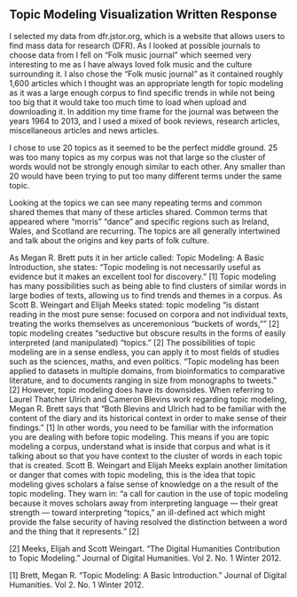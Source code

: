 ## Topic Modeling Visualization Written Response 

I selected my data from dfr.jstor.org, which is a website that allows users to find mass data for research (DFR). As I looked at possible journals to choose data from I fell on “Folk music journal” which seemed very interesting to me as I have always loved folk music and the culture surrounding it. I also chose the “Folk music journal” as it contained roughly 1,600 articles which I thought was an appropriate length for topic modeling as it was a large enough corpus to find specific trends in while not being too big that it would take too much time to load when upload and downloading it.  In addition my time frame for the journal was between the years 1964 to 2013, and I used a mixed of book reviews, research articles, miscellaneous articles and news articles.

I chose to use 20 topics as it seemed to be the perfect middle ground. 25 was too many topics as my corpus was not that large so the cluster of words would not be strongly enough similar to each other. Any smaller than 20 would have been trying to put too many different terms under the same topic.

Looking at the topics we can see many repeating terms and common shared themes that many of these articles shared. Common terms that appeared where “morris” “dance” and specific regions such as Ireland, Wales, and Scotland are recurring. The topics are all generally intertwined and talk about the origins and key parts of folk culture. 

As Megan R. Brett puts it in her article called: Topic Modeling: A Basic Introduction, she states: “Topic modeling is not necessarily useful as evidence but it makes an excellent tool for discovery.” [1] Topic modeling has many possibilities such as being able to find clusters of similar words in large bodies of texts, allowing us to find trends and themes in a corpus. As Scott B. Weingart and Elijah Meeks stated: topic modeling “is distant reading in the most pure sense: focused on corpora and not individual texts, treating the works themselves as unceremonious “buckets of words,”” [2]  topic modeling creates “seductive but obscure results in the forms of easily interpreted (and manipulated) “topics.” [2] The possibilities of topic modeling are in a sense endless, you can apply it to most fields of studies such as the sciences, maths, and even politics. “Topic modeling has been applied to datasets in multiple domains, from bioinformatics to comparative literature, and to documents ranging in size from monographs to tweets.” [2]
However, topic modeling does have its downsides. When referring to Laurel Thatcher Ulrich and Cameron Blevins work regarding topic modeling, Megan R. Brett says that “Both Blevins and Ulrich had to be familiar with the content of the diary and its historical context in order to make sense of their findings.” [1] In other words, you need to be familiar with the information you are dealing with before topic modeling. This means if you are topic modeling a corpus, understand what is inside that corpus and what is it talking about so that you have context to the cluster of words in each topic that is created. Scott B. Weingart and Elijah Meeks explain another limitation or danger that comes with topic modeling, this is the idea that topic modeling gives scholars a false sense of knowledge on a the result of the topic modeling. They warn in: “a call for caution in the use of topic modeling because it moves scholars away from interpreting language — their great strength — toward interpreting “topics,” an ill-defined act which might provide the false security of having resolved the distinction between a word and the thing that it represents.” [2]


[2] Meeks, Elijah and Scott Weingart. “The Digital Humanities Contribution to Topic Modeling.” Journal of Digital Humanities. Vol 2. No. 1 Winter 2012.

[1] Brett, Megan R. “Topic Modeling: A Basic Introduction.” Journal of Digital Humanities. Vol 2. No. 1 Winter 2012.

